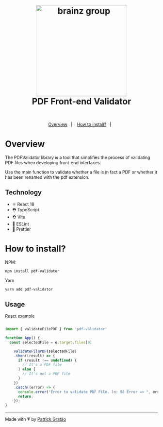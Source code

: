 <h1 align="center">
    <img alt="brainz group" src="https://brainz.group/wp-content/themes/brainz-group/assets/BrainzGroupLogo.svg" width="300" />
    <br>
    PDF Front-end Validator
</h1>
<br/>
<p align="center">
  <a href="#overview">Overview</a>&nbsp;&nbsp;&nbsp;|&nbsp;&nbsp;&nbsp;
  <a href="#how-to-install?">How to install?</a>&nbsp;&nbsp;&nbsp;|&nbsp;&nbsp;&nbsp;
</p>

# Overview

The PDFValidator library is a tool that simplifies the process of validating PDF files when developing front-end interfaces. 

Use the main function to validate whether a file is in fact a PDF or whether it has been renamed with the pdf extension.

## Technology

- ⚛️ React 18
- ⛑ TypeScript
- ⛑ Vite
- 📏 ESLint
- 💖 Prettier

# How to install?

NPM:
```bash
npm install pdf-validator
```

Yarn
```bash
yarn add pdf-validator
```

## Usage

React example

```javascript

import { validateFilePDF } from 'pdf-validator'

function App() {
  const selectedFile = e.target.files[0]

    validateFilePDF(selectedFile)
    .then((result) => {
      if (result !== undefined) {
        // It's a PDF file
      } else {
        // It's not a PDF file
      }
    })
    .catch((error) => {
      console.error("Error to validate PDF File. ln: 58 Error => ", error);
      return;
    });
}

```

---

Made with 💗 by [Patrick Gratão](https://www.linkedin.com/in/patrickgratao/) 
